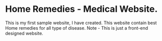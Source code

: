 # Home Remedies - Medical Website.
This is my first sample website, I have created.
This website contain best Home remedies for all type of disease.
Note - This is just a front-end designed website.
